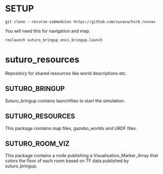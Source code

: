 # SETUP
```
git clone --recurse-submodules https://github.com/sunava/hsrb_rosnav
```
You will need this for navigation and map.

```
roslaunch suturo_bringup envi_bringup.launch
```

# suturo_resources
Repository for shared resources like world descriptions etc.

## SUTURO_BRINGUP
Suturo_bringup contains launchfiles to start the simulation.

## SUTURO_RESOURCES
This package contains map files, gazebo_worlds and URDF files.

## SUTURO_ROOM_VIZ
This package contains a node publishing a Visualisation_Marker_Array that colors the floor of each room based on TF data published by suturo_bringup.
